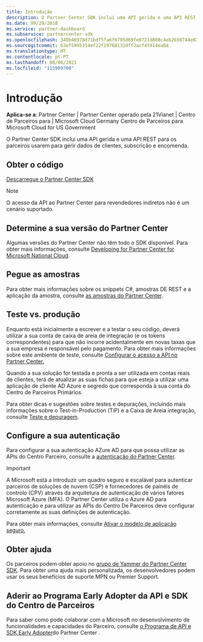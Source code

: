 ```yaml
---
title: Introdução
description: O Partner Center SDK inclui uma API gerida e uma API REST para os parceiros usarem para gerir dados de clientes, subscrição e encomenda.
ms.date: 09/29/2018
ms.service: partner-dashboard
ms.subservice: partnercenter-sdk
ms.openlocfilehash: 340b46978d71bdf5fa6f6795d69fe0721d808c4eb2650744e82510c208dd5b8f
ms.sourcegitcommit: 63ef5995314ef22f29768132dff2acf45914ea84
ms.translationtype: MT
ms.contentlocale: pt-PT
ms.lasthandoff: 08/06/2021
ms.locfileid: "115989700"
---
```

# <a name="get-started"></a>Introdução

**Aplica-se a**: Partner Center | Partner Center operado pela 21Vianet | Centro de Parceiros para | Microsoft Cloud Germany Centro de Parceiros para Microsoft Cloud for US Government

O Partner Center SDK inclui uma API gerida e uma API REST para os parceiros usarem para gerir dados de clientes, subscrição e encomenda.

## <a name="get-the-code"></a>Obter o código

[Descarregue o Partner Center SDK](https://go.microsoft.com/fwlink/p/?LinkId=746681)

> [!NOTE]
> O acesso da API ao Partner Center para revendedores indiretos não é um cenário suportado.

## <a name="determine-your-version-of-partner-center"></a>Determine a sua versão do Partner Center

Algumas versões do Partner Center não têm todo o SDK disponível. Para obter mais informações, consulte [Developing for Partner Center for Microsoft National Cloud](developing-for-partner-center-for-microsoft-national-cloud.md).

## <a name="get-the-samples"></a>Pegue as amostras

Para obter mais informações sobre os snippets C#, amostras DE REST e a aplicação da amostra, consulte [as amostras do Partner Center](partner-center-samples.md).

## <a name="test-vs-production"></a>Teste vs. produção

Enquanto está inicialmente a escrever e a testar o seu código, deverá utilizar a sua conta de caixa de areia de integração (e os tokens correspondentes) para que não incorre acidentalmente em novas taxas que a sua empresa é responsável pelo pagamento. Para obter mais informações sobre este ambiente de teste, consulte [Configurar o acesso a API no Partner Center.](set-up-api-access-in-partner-center.md)

Quando a sua solução for testada e pronta a ser utilizada em contas reais de clientes, terá de atualizar as suas fichas para que esteja a utilizar uma aplicação de cliente AD Azure e segredo que corresponda à sua conta do Centro de Parceiros Primários.

Para obter dicas e sugestões sobre testes e depurações, incluindo mais informações sobre o Test-in-Production (TiP) e a Caixa de Areia integração, consulte [Teste e depuragem](test-and-debug.md).

## <a name="configure-your-authentication"></a>Configure a sua autenticação

Para configurar a sua autenticação AZure AD para que possa utilizar as APIs do Centro Parceiro, consulte a [autenticação do Partner Center](partner-center-authentication.md).

> [!IMPORTANT]
> A Microsoft está a introduzir um quadro seguro e escalável para autenticar parceiros de soluções de nuvem (CSP) e fornecedores de painéis de controlo (CPV) através da arquitetura de autenticação de vários fatores Microsoft Azure (MFA).
O Partner Center utiliza o Azure AD para autenticação e para utilizar as APIs do Centro De Parceiros deve configurar corretamente as suas definições de autenticação.
>
> Para obter mais informações, consulte [Ativar o modelo de aplicação seguro.](enable-secure-app-model.md)

## <a name="get-help"></a>Obter ajuda

Os parceiros podem obter apoio no [grupo de Yammer do Partner Center SDK](https://go.microsoft.com/fwlink/p/?LinkID=717360). Para obter uma ajuda mais personalizada, os desenvolvedores podem usar os seus benefícios de suporte MPN ou Premier Support.

## <a name="join-the-partner-center-api-and-sdk-early-adopter-program"></a>Aderir ao Programa Early Adopter da API e SDK do Centro de Parceiros

Para saber como pode colaborar com a Microsoft no desenvolvimento de funcionalidades e capacidades do Parceiro, consulte [o Programa de API e SDK Early Adopter](early-adopter-program.md)do Partner Center .
